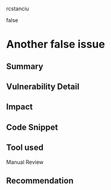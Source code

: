 rcstanciu

false

# Another false issue

## Summary

## Vulnerability Detail

## Impact

## Code Snippet

## Tool used

Manual Review

## Recommendation
